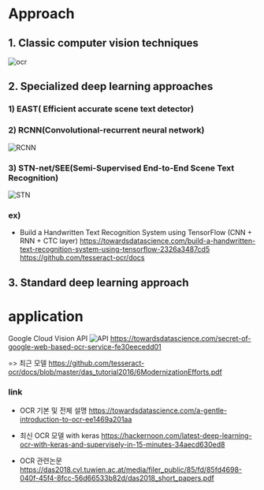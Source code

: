 # Approach


## 1. Classic computer vision techniques

![ocr](https://raw.githubusercontent.com/ritchieng/machine-learning-stanford/master/w11_application_example_ocr/photoocr.png)


## 2. Specialized deep learning approaches
### 1) EAST( Efficient accurate scene text detector)

### 2) RCNN(Convolutional-recurrent neural network)
![RCNN](https://cdn-images-1.medium.com/max/800/0*nGWtig3Cd0Jma2nX)

### 3) STN-net/SEE(Semi-Supervised End-to-End Scene Text Recognition)
![STN](https://cdn-images-1.medium.com/max/800/1*XAUtH9C1iPLa9clk9RA-8Q.png)

### ex)
- Build a Handwritten Text Recognition System using TensorFlow (CNN + RNN + CTC layer)
https://towardsdatascience.com/build-a-handwritten-text-recognition-system-using-tensorflow-2326a3487cd5
https://github.com/tesseract-ocr/docs



## 3. Standard deep learning approach


# application
Google Cloud Vision API
![API](https://cdn-images-1.medium.com/max/800/1*2aEAFgnCSpPaPf4wu0rP1g.png)
https://towardsdatascience.com/secret-of-google-web-based-ocr-service-fe30eecedd01

=> 최근 모델
https://github.com/tesseract-ocr/docs/blob/master/das_tutorial2016/6ModernizationEfforts.pdf

### link


- OCR 기본 및 전체 설명
https://towardsdatascience.com/a-gentle-introduction-to-ocr-ee1469a201aa

- 최신 OCR 모델 with keras
https://hackernoon.com/latest-deep-learning-ocr-with-keras-and-supervisely-in-15-minutes-34aecd630ed8

- OCR 관련논문
https://das2018.cvl.tuwien.ac.at/media/filer_public/85/fd/85fd4698-040f-45f4-8fcc-56d66533b82d/das2018_short_papers.pdf
